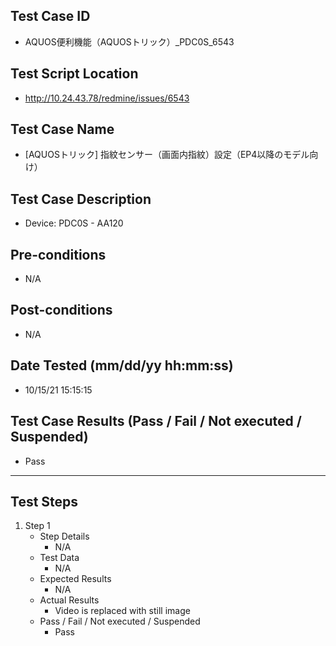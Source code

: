 ## Test Case ID
* AQUOS便利機能（AQUOSトリック）_PDC0S_6543
## Test Script Location
* http://10.24.43.78/redmine/issues/6543
## Test Case Name
* [AQUOSトリック] 指紋センサー（画面内指紋）設定（EP4以降のモデル向け）
## Test Case Description
* Device: PDC0S - AA120
## Pre-conditions
* N/A
## Post-conditions
* N/A
## Date Tested (mm/dd/yy hh:mm:ss)
* 10/15/21 15:15:15
## Test Case Results (Pass / Fail / Not executed / Suspended)
* Pass
---
## Test Steps
1. Step 1
	* Step Details
		* N/A
	* Test Data
		* N/A
	* Expected Results
		* N/A
	* Actual Results
		* Video is replaced with still image
	* Pass / Fail / Not executed / Suspended
		* Pass

